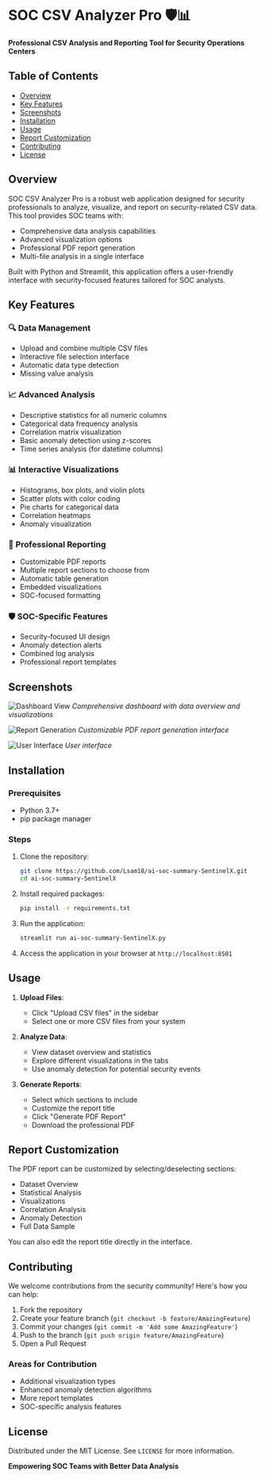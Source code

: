 # SOC CSV Analyzer Pro 🛡️📊

**Professional CSV Analysis and Reporting Tool for Security Operations Centers**

## Table of Contents
- [Overview](#overview)
- [Key Features](#key-features)
- [Screenshots](#screenshots)
- [Installation](#installation)
- [Usage](#usage)
- [Report Customization](#report-customization)
- [Contributing](#contributing)
- [License](#license)

## Overview

SOC CSV Analyzer Pro is a robust web application designed for security professionals to analyze, visualize, and report on security-related CSV data. This tool provides SOC teams with:

- Comprehensive data analysis capabilities
- Advanced visualization options
- Professional PDF report generation
- Multi-file analysis in a single interface

Built with Python and Streamlit, this application offers a user-friendly interface with security-focused features tailored for SOC analysts.

## Key Features

### 🔍 Data Management
- Upload and combine multiple CSV files
- Interactive file selection interface
- Automatic data type detection
- Missing value analysis

### 📈 Advanced Analysis
- Descriptive statistics for all numeric columns
- Categorical data frequency analysis
- Correlation matrix visualization
- Basic anomaly detection using z-scores
- Time series analysis (for datetime columns)

### 📊 Interactive Visualizations
- Histograms, box plots, and violin plots
- Scatter plots with color coding
- Pie charts for categorical data
- Correlation heatmaps
- Anomaly visualization

### 📑 Professional Reporting
- Customizable PDF reports
- Multiple report sections to choose from
- Automatic table generation
- Embedded visualizations
- SOC-focused formatting

### 🛡️ SOC-Specific Features
- Security-focused UI design
- Anomaly detection alerts
- Combined log analysis
- Professional report templates

## Screenshots

![Dashboard View](screenshots/dashboard1.png)
*Comprehensive dashboard with data overview and visualizations*

![Report Generation](screenshots/report.png)
*Customizable PDF report generation interface*

![User Interface](screenshots/ui.png)
*User interface*

## Installation

### Prerequisites
- Python 3.7+
- pip package manager

### Steps
1. Clone the repository:
   ```bash
   git clone https://github.com/Lsam18/ai-soc-summary-SentinelX.git
   cd ai-soc-summary-SentinelX
   ```

2. Install required packages:
   ```bash
   pip install -r requirements.txt
   ```

3. Run the application:
   ```bash
   streamlit run ai-soc-summary-SentinelX.py
   ```

4. Access the application in your browser at `http://localhost:8501`

## Usage

1. **Upload Files**:
   - Click "Upload CSV files" in the sidebar
   - Select one or more CSV files from your system

2. **Analyze Data**:
   - View dataset overview and statistics
   - Explore different visualizations in the tabs
   - Use anomaly detection for potential security events

3. **Generate Reports**:
   - Select which sections to include
   - Customize the report title
   - Click "Generate PDF Report"
   - Download the professional PDF

## Report Customization

The PDF report can be customized by selecting/deselecting sections:
- Dataset Overview
- Statistical Analysis
- Visualizations
- Correlation Analysis
- Anomaly Detection
- Full Data Sample

You can also edit the report title directly in the interface.

## Contributing

We welcome contributions from the security community! Here's how you can help:

1. Fork the repository
2. Create your feature branch (`git checkout -b feature/AmazingFeature`)
3. Commit your changes (`git commit -m 'Add some AmazingFeature'`)
4. Push to the branch (`git push origin feature/AmazingFeature`)
5. Open a Pull Request

### Areas for Contribution
- Additional visualization types
- Enhanced anomaly detection algorithms
- More report templates
- SOC-specific analysis features

## License

Distributed under the MIT License. See `LICENSE` for more information.

**Empowering SOC Teams with Better Data Analysis**
